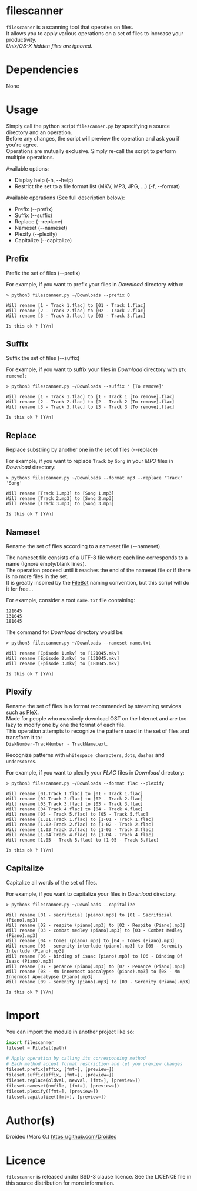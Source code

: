 # filescanner

`filescanner` is a scanning tool that operates on files.  
It allows you to apply various operations on a set of files to increase your productivity.  
*Unix/OS-X hidden files are ignored.*

# Dependencies

None

# Usage

Simply call the python script `filescanner.py` by specifying a source directory and an operation.  
Before any changes, the script will preview the operation and ask you if you're agree.  
Operations are mutually exclusive. Simply re-call the script to perform multiple operations.

Available options:
- Display help (-h, --help)
- Restrict the set to a file format list (MKV, MP3, JPG, ...) (-f, --format)

Available operations (See full description below):
- Prefix (--prefix)
- Suffix (--suffix)
- Replace (--replace)
- Nameset (--nameset)
- Plexify (--plexify)
- Capitalize (--capitalize)

## Prefix

Prefix the set of files (--prefix)

For example, if you want to prefix your files in *Download* directory with `0`:

```text
> python3 filescanner.py ~/Downloads --prefix 0

Will rename [1 - Track 1.flac] to [01 - Track 1.flac]
Will rename [2 - Track 2.flac] to [02 - Track 2.flac]
Will rename [3 - Track 3.flac] to [03 - Track 3.flac]

Is this ok ? [Y/n]
```

## Suffix

Suffix the set of files (--suffix)

For example, if you want to suffix your files in *Download* directory with `[To remove]`:

```text
> python3 filescanner.py ~/Downloads --suffix ' [To remove]'

Will rename [1 - Track 1.flac] to [1 - Track 1 [To remove].flac]
Will rename [2 - Track 2.flac] to [2 - Track 2 [To remove].flac]
Will rename [3 - Track 3.flac] to [3 - Track 3 [To remove].flac]

Is this ok ? [Y/n]
```

## Replace

Replace substring by another one in the set of files (--replace)

For example, if you want to replace `Track` by `Song` in your *MP3* files in *Download* directory:

```text
> python3 filescanner.py ~/Downloads --format mp3 --replace 'Track' 'Song'

Will rename [Track 1.mp3] to [Song 1.mp3]
Will rename [Track 2.mp3] to [Song 2.mp3]
Will rename [Track 3.mp3] to [Song 3.mp3]

Is this ok ? [Y/n]
```

## Nameset

Rename the set of files according to a nameset file (--nameset)

The nameset file consists of a UTF-8 file where each line corresponds to a name (Ignore empty/blank lines).  
The operation proceed until it reaches the end of the nameset file or if there is no more files in the set.  
It is greatly inspired by the [FileBot](https://www.filebot.net) naming convention, but this script will do it for free...

For example, consider a root `name.txt` file containing:

```text
121045
131045
181045
```

The command for *Download* directory would be:

```text
> python3 filescanner.py ~/Downloads --nameset name.txt

Will rename [Episode 1.mkv] to [121045.mkv]
Will rename [Episode 2.mkv] to [131045.mkv]
Will rename [Episode 3.mkv] to [181045.mkv]

Is this ok ? [Y/n]
```

## Plexify

Rename the set of files in a format recommended by streaming services such as [PleX](https://www.plex.tv/).  
Made for people who massively download OST on the Internet and are too lazy to modify one by one the format of each file.  
This operation attempts to recognize the pattern used in the set of files and transform it to:  
`DiskNumber-TrackNumber - TrackName.ext`.

Recognize patterns with `whitespace characters`, `dots`, `dashes` and `underscores`.

For example, if you want to plexify your *FLAC* files in *Download* directory:

```text
> python3 filescanner.py ~/Downloads --format flac --plexify

Will rename [01.Track 1.flac] to [01 - Track 1.flac]
Will rename [02-Track 2.flac] to [02 - Track 2.flac]
Will rename [03_Track 3.flac] to [03 - Track 3.flac]
Will rename [04 Track 4.flac] to [04 - Track 4.flac]
Will rename [05 - Track 5.flac] to [05 - Track 5.flac]
Will rename [1.01.Track 1.flac] to [1-01 - Track 1.flac]
Will rename [1.02-Track 2.flac] to [1-02 - Track 2.flac]
Will rename [1.03_Track 3.flac] to [1-03 - Track 3.flac]
Will rename [1.04 Track 4.flac] to [1-04 - Track 4.flac]
Will rename [1.05 - Track 5.flac] to [1-05 - Track 5.flac]

Is this ok ? [Y/n]
```

## Capitalize

Capitalize all words of the set of files.

For example, if you want to capitalize your files in *Download* directory:

```text
> python3 filescanner.py ~/Downloads --capitalize

Will rename [01 - sacrificial (piano).mp3] to [01 - Sacrificial (Piano).mp3]
Will rename [02 - respite (piano).mp3] to [02 - Respite (Piano).mp3]
Will rename [03 - combat medley (piano).mp3] to [03 - Combat Medley (Piano).mp3]
Will rename [04 - tomes (piano).mp3] to [04 - Tomes (Piano).mp3]
Will rename [05 - serenity interlude (piano).mp3] to [05 - Serenity Interlude (Piano).mp3]
Will rename [06 - binding of isaac (piano).mp3] to [06 - Binding Of Isaac (Piano).mp3]
Will rename [07 - penance (piano).mp3] to [07 - Penance (Piano).mp3]
Will rename [08 - Mm innermost apocalypse (piano).mp3] to [08 - Mm Innermost Apocalypse (Piano).mp3]
Will rename [09 - serenity (piano).mp3] to [09 - Serenity (Piano).mp3]

Is this ok ? [Y/n]
```

# Import

You can import the module in another project like so:

```python
import filescanner
fileset = FileSet(path)

# Apply operation by calling its corresponding method
# Each method accept format restriction and let you preview changes
fileset.prefix(affix, [fmt=], [preview=])
fileset.suffix(affix, [fmt=], [preview=])
fileset.replace(oldval, newval, [fmt=], [preview=])
fileset.nameset(nmfile, [fmt=], [preview=])
fileset.plexify([fmt=], [preview=])
fileset.capitalize([fmt=], [preview=])
```

# Author(s)

Droidec (Marc G.) <https://github.com/Droidec>

# Licence

`filescanner` is released under BSD-3 clause licence. See the LICENCE file in this source distribution for more information.
